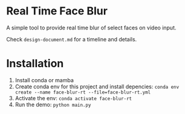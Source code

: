 # Real Time Face Blur

A simple tool to provide real time blur of select faces on video input.

Check `design-document.md` for a timeline and details.

# Installation

1. Install conda or mamba
2. Create conda env for this project and install depencies: `conda env create --name face-blur-rt --file=face-blur-rt.yml`
3. Activate the env: `conda activate face-blur-rt`
4. Run the demo: `python main.py`
